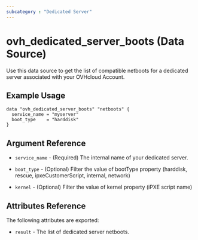 ```yaml
---
subcategory : "Dedicated Server"
---
```


# ovh_dedicated_server_boots (Data Source)

Use this data source to get the list of compatible netboots for a dedicated server associated with your OVHcloud Account.

## Example Usage

```hcl
data "ovh_dedicated_server_boots" "netboots" {
  service_name = "myserver"
  boot_type    = "harddisk"
}
```

## Argument Reference

* `service_name` - (Required) The internal name of your dedicated server.

* `boot_type` - (Optional) Filter the value of bootType property (harddisk, rescue, ipxeCustomerScript, internal, network)

* `kernel` - (Optional) Filter the value of kernel property (iPXE script name)

## Attributes Reference

The following attributes are exported:

* `result` - The list of dedicated server netboots.
